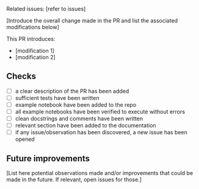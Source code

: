 Related issues: [refer to issues]

[Introduce the overall change made in the PR and list the associated modifications below]

This PR introduces:
- [modification 1]
- [modification 2]

## Checks

- [ ] a clear description of the PR has been added
- [ ] sufficient tests have been written
- [ ] example notebook have been added to the repo
- [ ] all example notebooks have been verified to execute without errors
- [ ] clean docstrings and comments have been written
- [ ] relevant section have been added to the documentation
- [ ] if any issue/observation has been discovered, a new issue has been opened

## Future improvements

[List here potential observations made and/or improvements that could be made in the future. If relevant, open issues for those.]
